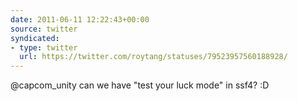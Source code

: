 ```yaml
---
date: 2011-06-11 12:22:43+00:00
source: twitter
syndicated:
- type: twitter
  url: https://twitter.com/roytang/statuses/79523957560188928/
---
```


@capcom_unity can we have "test your luck mode" in ssf4? :D